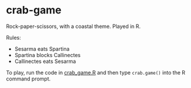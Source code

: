 crab-game
=========

Rock-paper-scissors, with a coastal theme. Played in R.

Rules: 
- Sesarma eats Spartina
- Spartina blocks Callinectes
- Callinectes eats Sesarma

To play, run the code in [crab_game.R](https://github.com/troyhill/crab-game/blob/master/crab_game.R) and then type <code>crab.game()</code> into the R command prompt. 
